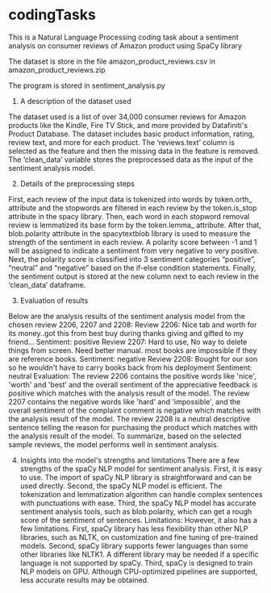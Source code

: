 # codingTasks

This is a Natural Language Processing coding task about a sentiment analysis on consumer reviews of Amazon product using SpaCy library

The dataset is store in the file amazon_product_reviews.csv in amazon_product_reviews.zip

The program is stored in sentiment_analysis.py

1. A description of the dataset used

The dataset used is a list of over 34,000 consumer reviews for Amazon products like
the Kindle, Fire TV Stick, and more provided by Datafiniti's Product Database. The
dataset includes basic product information, rating, review text, and more for each
product.
The ‘reviews.text’ column is selected as the feature and then the missing data in the
feature is removed. The ‘clean_data’ variable stores the preprocessed data as the
input of the sentiment analysis model.

2. Details of the preprocessing steps

First, each review of the input data is tokenized into words by token.orth_ attribute
and the stopwords are filtered in each review by the token.is_stop attribute in the
spacy library.
Then, each word in each stopword removal review is lemmatized its base form by
the token.lemma_ attribute.
After that, blob.polarity attribute in the spacytextblob library is used to measure the
strength of the sentiment in each review. A polarity score between -1 and 1 will be
assigned to indicate a sentiment from very negative to very positive.
Next, the polarity score is classified into 3 sentiment categories “positive”, “neutral”
and “negative” based on the if-else condition statements.
Finally, the sentiment output is stored at the new column next to each review in the
‘clean_data’ dataframe.

3. Evaluation of results

Below are the analysis results of the sentiment analysis model from the chosen
review 2206, 2207 and 2208:
Review 2206:
Nice tab and worth for its money..got this from best buy during thanks giving and
gifted to my friend...
Sentiment: positive
Review 2207:
Hard to use, No way to delete things from screen. Need better manual. most books
are impossible if they are reference books.
Sentiment: negative
Review 2208:
Bought for our son so he wouldn't have to carry books back from his deployment
Sentiment: neutral
Evaluation:
The review 2206 contains the positive words like 'nice', 'worth' and 'best’ and the
overall sentiment of the appreciative feedback is positive which matches with the
analysis result of the model.
The review 2207 contains the negative words like 'hard' and 'impossible', and the
overall sentiment of the complaint comment is negative which matches with the
analysis result of the model.
The review 2208 is a neutral descriptive sentence telling the reason for purchasing
the product which matches with the analysis result of the model.
To summarize, based on the selected sample reviews, the model performs well in
sentiment analysis.

4. Insights into the model's strengths and limitations
There are a few strengths of the spaCy NLP model for sentiment analysis.
First, it is easy to use. The import of spaCy NLP library is straightforward and can be
used directly.
Second, the spaCy NLP model is efficient. The tokenization and lemmatization
algorithm can handle complex sentences with punctuations with ease.
Third, the spaCy NLP model has accurate sentiment analysis tools, such as
blob.polarity, which can get a rough score of the sentiment of sentences.
Limitations:
However, it also has a few limitations.
First, spaCy library has less flexibility than other NLP libraries, such as NLTK, on
customization and fine tuning of pre-trained models.
Second, spaCy library supports fewer languages than some other libraries like
NLTK1. A different library may be needed if a specific language is not supported by
spaCy.
Third, spaCy is designed to train NLP models on GPU. Although CPU-optimized
pipelines are supported, less accurate results may be obtained.
